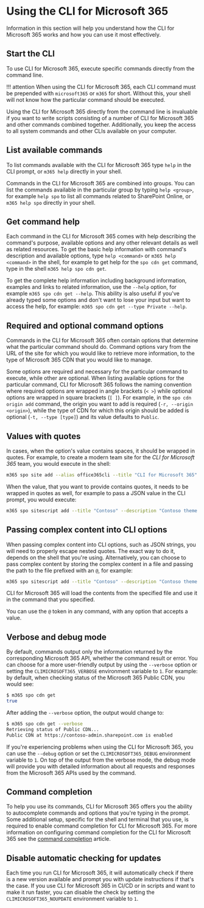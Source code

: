 # Using the CLI for Microsoft 365

Information in this section will help you understand how the CLI for Microsoft 365 works and how you can use it most effectively.

## Start the CLI

To use CLI for Microsoft 365, execute specific commands directly from the command line.

<script src="https://asciinema.org/a/158207.js" id="asciicast-158207" async></script>

!!! attention
    When using the CLI for Microsoft 365, each CLI command must be prepended with `microsoft365` or `m365` for short. Without this, your shell will not know how the particular command should be executed.

Using the CLI for Microsoft 365 directly from the command line is invaluable if you want to write scripts consisting of a number of CLI for Microsoft 365 and other commands combined together. Additionally, you keep the access to all system commands and other CLIs available on your computer.

## List available commands

To list commands available with the CLI for Microsoft 365 type `help` in the CLI prompt, or `m365 help` directly in your shell.

Commands in the CLI for Microsoft 365 are combined into groups. You can list the commands available in the particular group by typing `help <group>`, for example `help spo` to list all commands related to SharePoint Online, or `m365 help spo` directly in your shell.

<script src="https://asciinema.org/a/158209.js" id="asciicast-158209" async></script>

## Get command help

Each command in the CLI for Microsoft 365 comes with help describing the command's purpose, available options and any other relevant details as well as related resources. To get the basic help information with command's description and available options, type `help <command>` or `m365 help <command>` in the shell, for example to get help for the `spo cdn get` command, type in the shell `m365 help spo cdn get`.

To get the complete help information including background information, examples and links to related information, use the `--help` option, for example `m365 spo cdn get --help`. This ability is also useful if you've already typed some options and don't want to lose your input but want to access the help, for example: `m365 spo cdn get --type Private --help`.

<script src="https://asciinema.org/a/158212.js" id="asciicast-158212" async></script>

## Required and optional command options

Commands in the CLI for Microsoft 365 often contain options that determine what the particular command should do. Command options vary from the URL of the site for which you would like to retrieve more information, to the type of Microsoft 365 CDN that you would like to manage.

Some options are required and necessary for the particular command to execute, while other are optional. When listing available options for the particular command, CLI for Microsoft 365 follows the naming convention where required options are wrapped in angle brackets (`< >`) while optional options are wrapped in square brackets (`[ ]`). For example, in the `spo cdn origin add` command, the origin you want to add is required (`-r, --origin <origin>`), while the type of CDN for which this origin should be added is optional (`-t, --type [type]`) and its value defaults to `Public`.

## Values with quotes

In cases, when the option's value contains spaces, it should be wrapped in quotes. For example, to create a modern team site for the _CLI for Microsoft 365_ team, you would execute in the shell:

```sh
m365 spo site add --alias office365cli --title "CLI for Microsoft 365"
```

When the value, that you want to provide contains quotes, it needs to be wrapped in quotes as well, for example to pass a JSON value in the CLI prompt, you would execute:

```sh
m365 spo sitescript add --title "Contoso" --description "Contoso theme script" --content '{"abc": "def"}'
```

## Passing complex content into CLI options

When passing complex content into CLI options, such as JSON strings, you will need to properly escape nested quotes. The exact way to do it, depends on the shell that you're using. Alternatively, you can choose to pass complex content by storing the complex content in a file and passing the path to the file prefixed with an `@`, for example:

```sh
m365 spo sitescript add --title "Contoso" --description "Contoso theme script" --content @themeScript.json
```

CLI for Microsoft 365 will load the contents from the specified file and use it in the command that you specified.

You can use the `@` token in any command, with any option that accepts a value.

## Verbose and debug mode

By default, commands output only the information returned by the corresponding Microsoft 365 API, whether the command result or error. You can choose for a more user-friendly output by using the `--verbose` option or setting the `CLIMICROSOFT365_VERBOSE` environment variable to `1`. For example: by default, when checking status of the Microsoft 365 Public CDN, you would see:

```sh
$ m365 spo cdn get
true
```

After adding the `--verbose` option, the output would change to:

```sh
$ m365 spo cdn get --verbose
Retrieving status of Public CDN...
Public CDN at https://contoso-admin.sharepoint.com is enabled
```

If you're experiencing problems when using the CLI for Microsoft 365, you can use the `--debug` option or set the `CLIMICROSOFT365_DEBUG` environment variable to `1`. On top of the output from the verbose mode, the debug mode will provide you with detailed information about all requests and responses from the Microsoft 365 APIs used by the command.

## Command completion

To help you use its commands, CLI for Microsoft 365 offers you the ability to autocomplete commands and options that you're typing in the prompt. Some additional setup, specific for the shell and terminal that you use, is required to enable command completion for CLI for Microsoft 365. For more information on configuring command completion for the CLI for Microsoft 365 see the [command completion](../concepts/completion.md) article.

## Disable automatic checking for updates

Each time you run CLI for Microsoft 365, it will automatically check if there is a new version available and prompt you with update instructions if that's the case. If you use CLI for Microsoft 365 in CI/CD or in scripts and want to make it run faster, you can disable the check by setting the `CLIMICROSOFT365_NOUPDATE` environment variable to `1`.
